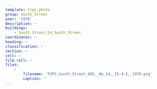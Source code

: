 ```yaml
---
template: fsps_photo
group: South_Street
year: '1978'
description: ~
buildings:
    - South_Street/14_South_Street
coordinates: ~
heading: ~
classification: ~
section: ~
cell: ~
film_roll: ~
files:
    -
        filename: 'FSPS_South_Street_095,_No_14,_15-4-E,_1978.png'
        caption: ''
---
```


